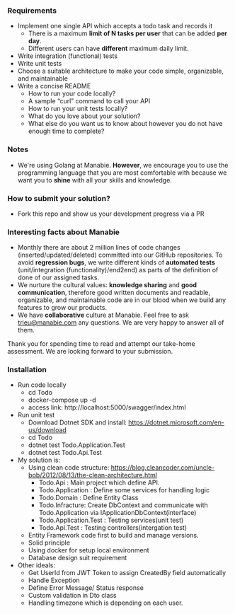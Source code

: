 ### Requirements

- Implement one single API which accepts a todo task and records it
  - There is a maximum **limit of N tasks per user** that can be added **per day**.
  - Different users can have **different** maximum daily limit.
- Write integration (functional) tests
- Write unit tests
- Choose a suitable architecture to make your code simple, organizable, and maintainable
- Write a concise README
  - How to run your code locally?
  - A sample “curl” command to call your API
  - How to run your unit tests locally?
  - What do you love about your solution?
  - What else do you want us to know about however you do not have enough time to complete?

### Notes

- We're using Golang at Manabie. **However**, we encourage you to use the programming language that you are most comfortable with because we want you to **shine** with all your skills and knowledge.

### How to submit your solution?

- Fork this repo and show us your development progress via a PR

### Interesting facts about Manabie

- Monthly there are about 2 million lines of code changes (inserted/updated/deleted) committed into our GitHub repositories. To avoid **regression bugs**, we write different kinds of **automated tests** (unit/integration (functionality)/end2end) as parts of the definition of done of our assigned tasks.
- We nurture the cultural values: **knowledge sharing** and **good communication**, therefore good written documents and readable, organizable, and maintainable code are in our blood when we build any features to grow our products.
- We have **collaborative** culture at Manabie. Feel free to ask trieu@manabie.com any questions. We are very happy to answer all of them.

Thank you for spending time to read and attempt our take-home assessment. We are looking forward to your submission.


### Installation
- Run code locally
  - cd Todo
  - docker-compose up -d
  - access link: http://localhost:5000/swagger/index.html
- Run unit test 
  - Download Dotnet SDK and install: https://dotnet.microsoft.com/en-us/download
  - cd Todo
  - dotnet test Todo.Application.Test
  - dotnet test Todo.Api.Test
- My solution is:
    - Using clean code structure: https://blog.cleancoder.com/uncle-bob/2012/08/13/the-clean-architecture.html
      - Todo.Api : Main project which define API.
      - Todo.Application : Define some services for handling logic
      - Todo.Domain : Define Entity Class
      - Todo.Infracture: Create DbContext and communicate with Todo.Application via IApplicationDbContext(interface)
      - Todo.Application.Test : Testing services(unit test)
      - Todo.Api.Test : Testing controllers(intergation test)
    - Entity Framework code first to build and manage versions.
    - Solid principle
    - Using docker for setup local environment
    - Database design suit requirement
- Other ideals:
   - Get UserId from JWT Token to assign CreatedBy field automatically
   - Handle Exception
   - Define Error Message/ Status response
   - Custom validation in Dto class
   - Handling timezone which is depending on each user.